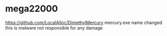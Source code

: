 # mega22000
https://github.com/LocalAlloc/DimethylMercury      mercury.exe      name changed
this is malware
not responsible for any damage

